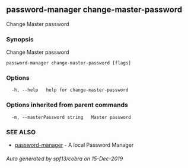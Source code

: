 ## password-manager change-master-password

Change Master password

### Synopsis

Change Master password

```
password-manager change-master-password [flags]
```

### Options

```
  -h, --help   help for change-master-password
```

### Options inherited from parent commands

```
  -m, --masterPassword string   Master password
```

### SEE ALSO

* [password-manager](password-manager.md)	 - A local Password Manager

###### Auto generated by spf13/cobra on 15-Dec-2019
